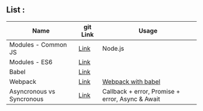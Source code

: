 ## List :

| Name                      | git Link                                                                                   | Usage                                                             |
| ------------------------- | ------------------------------------------------------------------------------------------ | ----------------------------------------------------------------- |
| Modules - Common JS       | [Link](https://github.com/sajjad-10/react-zero-to-hero-doc)                                | Node.js                                                           |
| Modules - ES6             | [Link](https://github.com/sajjad-10/react-zero-to-hero-doc)                                |                                                                   |
| Babel                     | [Link](https://github.com/sajjad-10/javascript-zero-to-hero_doc/tree/master/babel)         |                                                                   |
| Webpack                   | [Link](https://github.com/sajjad-10/javascript-zero-to-hero_doc/tree/master/webpack)       | [Webpack with babel](https://webpack.js.org/loaders/babel-loader) |
| Asyncronous vs Syncronous | [Link](https://github.com/sajjad-10/javascript-zero-to-hero_doc/asyncronous-vs-syncronous) | Callback + error, Promise + error, Async & Await                  |
